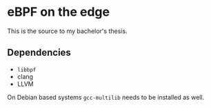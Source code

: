 eBPF on the edge
===

This is the source to my bachelor's thesis.

## Dependencies
- `libbpf`
- clang
- LLVM

On Debian based systems `gcc-multilib` needs to be installed as well.
